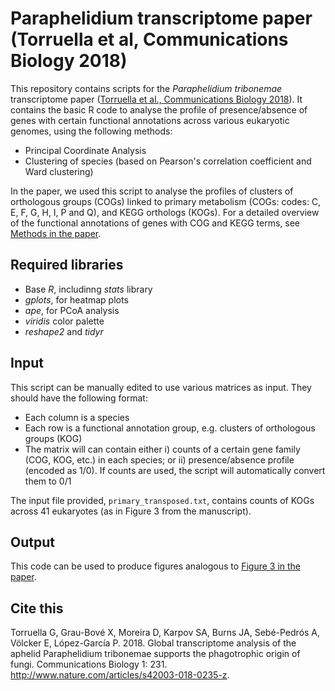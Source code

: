 # Paraphelidium transcriptome paper (Torruella et al, Communications Biology 2018)

This repository contains scripts for the *Paraphelidium tribonemae* transcriptome paper ([Torruella et al., Communications Biology 2018](https://www.nature.com/articles/s42003-018-0235-z)). It contains the basic R code to analyse the profile of presence/absence of genes with certain functional annotations across various eukaryotic genomes, using the following methods:

* Principal Coordinate Analysis
* Clustering of species (based on Pearson's correlation coefficient and Ward clustering) 

In the paper, we used this script to analyse the profiles of clusters of orthologous groups (COGs) linked to primary metabolism (COGs: codes: C, E, F, G, H, I, P and Q), and KEGG orthologs (KOGs). For a detailed overview of the functional annotations of genes with COG and KEGG terms, see [Methods in the paper](https://www.nature.com/articles/s42003-018-0235-z#Sec8).

## Required libraries

* Base *R*, includinng *stats* library
* *gplots*, for heatmap plots
* *ape*, for PCoA  analysis
* *viridis* color palette
* *reshape2* and *tidyr* 

## Input

This script can be manually edited to use various matrices as input. They should have the following format:
* Each column is a species
* Each row is a functional annotation group, e.g. clusters of orthologous groups (KOG)
* The matrix will can contain either i) counts of a certain gene family (COG, KOG, etc.) in each species; or ii) presence/absence profile (encoded as 1/0). If counts are used, the script will automatically convert them to 0/1

The input file provided, ``primary_transposed.txt``, contains counts of KOGs across 41 eukaryotes (as in Figure 3 from the manuscript).

## Output

This code can be used to produce figures analogous to [Figure 3 in the paper](https://www.nature.com/articles/s42003-018-0235-z#Fig3).

## Cite this

Torruella G, Grau-Bové X, Moreira D, Karpov SA, Burns JA, Sebé-Pedrós A, Völcker E, López-García P. 2018. Global transcriptome analysis of the aphelid Paraphelidium tribonemae supports the phagotrophic origin of fungi. Communications Biology 1: 231. http://www.nature.com/articles/s42003-018-0235-z.
